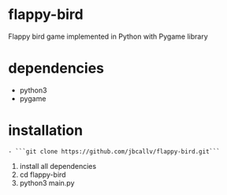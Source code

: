 # flappy-bird
Flappy bird game implemented in Python with Pygame library

# dependencies
<ul>
  <li>python3</li>
  <li>pygame</li>
</ul>

# installation

    - ```git clone https://github.com/jbcallv/flappy-bird.git```
<ol>
  <li>install all dependencies</li>


  <li>cd flappy-bird</li>
  <li>python3 main.py</li>
</ol>
